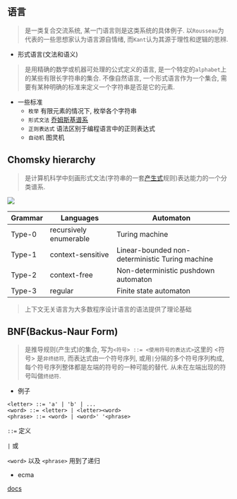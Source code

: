 ## 语言

> 是一类复合交流系统, 某一门语言则是这类系统的具体例子. 以`Rousseau`为代表的一些思想家认为语言源自情绪, 而`Kant`认为其源于理性和逻辑的思辨.

- 形式语言(文法和语义)

> 是用精确的数学或机器可处理的公式定义的语言, 是一个特定的`alphabet`上的某些有限长字符串的集合. 不像自然语言, 一个形式语言作为一个集合, 需要有某种明确的标准来定义一个字符串是否是它的元素.

- 一些标准
  - `枚举` 有限元素的情况下, 枚举各个字符串
  - `形式文法` [乔姆斯基谱系](#chomsky-hierarchy)
  - `正则表达式` 语法区别于编程语言中的正则表达式
  - `自动机` 图灵机

## Chomsky hierarchy

> 是计算机科学中刻画形式文法(字符串的一套[产生式](#BNF)规则)表达能力的一个分类谱系.

![](https://upload.wikimedia.org/wikipedia/commons/thumb/9/9a/Chomsky-hierarchy.svg/190px-Chomsky-hierarchy.svg.png)

| Grammar | Languages | Automaton |
| - | - | - |
| Type-0 | recursively enumerable | Turing machine |
| Type-1 | context-sensitive | Linear-bounded non-deterministic Turing machine |
| Type-2 | context-free | Non-deterministic pushdown automaton |
| Type-3 | regular | Finite state automaton |

> 上下文无关语言为大多数程序设计语言的语法提供了理论基础

## BNF(Backus-Naur Form)

> 是推导规则(产生式)的集合, 写为`<符号> ::= <使用符号的表达式>`这里的 <符号> 是`非终结符`, 而表达式由一个符号序列, 或用`|`分隔的多个符号序列构成, 每个符号序列整体都是左端的符号的一种可能的替代. 从未在左端出现的符号叫做`终结符`.

- 例子

```
<letter> ::= 'a' | 'b' | ...
<word> ::= <letter> | <letter><word>
<phrase> ::= <word> | <word>' '<phrase>
```

`::=` 定义

`|` 或

`<word>` 以及 `<phrase>` 用到了递归

- ecma

[docs](https://www.ecma-international.org/ecma-262/8.0/index.html#sec-grammar-summary)